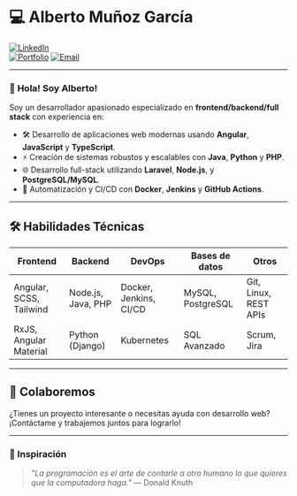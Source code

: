 # 💻 **Alberto Muñoz García**  

[![LinkedIn](https://img.shields.io/badge/LinkedIn-0077B5?style=for-the-badge&logo=linkedin&logoColor=white)](https://www.linkedin.com/in/amunoz-garcia/)  
[![Portfolio](https://img.shields.io/badge/Portfolio-%2312100E.svg?style=for-the-badge&logo=github&logoColor=white)](https://github.com/TryCatchMix/TryCatchMix.github.io)
[![Email](https://img.shields.io/badge/Email-D14836?style=for-the-badge&logo=gmail&logoColor=white)](albertomunozgarcia.dev@gmail.com)  

---

### 👋 **Hola! Soy Alberto!**
Soy un desarrollador apasionado especializado en **frontend/backend/full stack** con experiencia en:

- 🛠️ Desarrollo de aplicaciones web modernas usando **Angular**, **JavaScript** y **TypeScript**.  
- ⚡ Creación de sistemas robustos y escalables con **Java**, **Python** y **PHP**.  
- 🌐 Desarrollo full-stack utilizando **Laravel**, **Node.js**, y **PostgreSQL/MySQL**.  
- 🚀 Automatización y CI/CD con **Docker**, **Jenkins** y **GitHub Actions**.  

---

## 🛠️ **Habilidades Técnicas**  

| **Frontend** | **Backend** | **DevOps** | **Bases de datos** | **Otros** |
|--------------|-------------|------------|---------------------|-----------|
| Angular, SCSS, Tailwind | Node.js, Java, PHP | Docker, Jenkins, CI/CD | MySQL, PostgreSQL | Git, Linux, REST APIs |
| RxJS, Angular Material   | Python (Django)   | Kubernetes          | SQL Avanzado          | Scrum, Jira          |

---

## 🤝 **Colaboremos**  
¿Tienes un proyecto interesante o necesitas ayuda con desarrollo web?  
¡Contáctame y trabajemos juntos para lograrlo!  

---

### 🎨 Inspiración  
> _"La programación es el arte de contarle a otro humano lo que quieres que la computadora haga."_ — Donald Knuth
